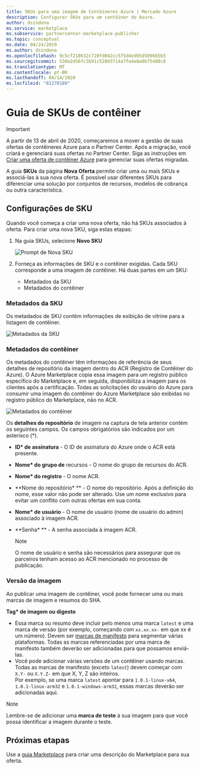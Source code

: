 ```yaml
---
title: SKUs para uma imagem de Contêineres Azure | Mercado Azure
description: Configurar SKUs para um contêiner do Azure.
author: dsindona
ms.service: marketplace
ms.subservice: partnercenter-marketplace-publisher
ms.topic: conceptual
ms.date: 04/24/2019
ms.author: dsindona
ms.openlocfilehash: 9c5cf218632c720fd042cc5f5d4ed95d5096b5b5
ms.sourcegitcommit: 530e2d56fc3b91c520d3714a7fe4e8e0b75480c8
ms.translationtype: MT
ms.contentlocale: pt-BR
ms.lasthandoff: 04/14/2020
ms.locfileid: "81270189"
---
```

# <a name="container-skus-tab"></a>Guia de SKUs de contêiner

> [!IMPORTANT]
> A partir de 13 de abril de 2020, começaremos a mover a gestão de suas ofertas de contêineres Azure para o Partner Center. Após a migração, você criará e gerenciará suas ofertas no Partner Center. Siga as instruções em [Criar uma oferta de contêiner Azure](https://aka.ms/CreateContainerOffer) para gerenciar suas ofertas migradas.

A guia **SKUs** da página **Nova Oferta** permite criar uma ou mais SKUs e associá-las à sua nova oferta.  É possível usar diferentes SKUs para diferenciar uma solução por conjuntos de recursos, modelos de cobrança ou outra característica.

## <a name="sku-settings"></a>Configurações de SKU

Quando você começa a criar uma nova oferta, não há SKUs associados à oferta. Para criar uma nova SKU, siga estas etapas:

1. Na guia SKUs, selecione **Novo SKU**

   ![Prompt de Nova SKU](./media/containers-sku-settings.png)

2. Forneça as informações de SKU e o contêiner exigidas. Cada SKU corresponde a uma imagem de contêiner. Há duas partes em um SKU:

    -   Metadados da SKU
    -   Metadados do contêiner


### <a name="sku-metadata"></a>Metadados da SKU

Os metadados de SKU contêm informações de exibição de vitrine para a listagem de contêiner.

![Metadados da SKU](./media/containers-sku-details.png)


### <a name="container-metadata"></a>Metadados do contêiner

Os metadados do contêiner têm informações de referência de seus detalhes de repositório da imagem dentro do ACR (Registro de Contêiner do Azure). O Azure Marketplace copia essa imagem para um registro público específico do Marketplace e, em seguida, disponibiliza a imagem para os clientes após a certificação. Todas as solicitações do usuário do Azure para consumir uma imagem do contêiner do Azure Marketplace são exibidas no registro público do Marketplace, não no ACR.

![Metadados do contêiner](./media/containers-image-repository.png)
    
Os **detalhes do repositório** de imagem na captura de tela anterior contém os seguintes campos.  Os campos obrigatórios são indicados por um asterisco (*).

-   **ID\* de assinatura** - O ID de assinatura do Azure onde o ACR está presente.
-   **Nome\* do grupo de** recursos - O nome do grupo de recursos do ACR.
-   **Nome\* do registro** - O nome ACR.
-   **Nome do repositório\* ** - O nome do repositório. Após a definição do nome, esse valor não pode ser alterado. Use um nome exclusivo para evitar um conflito com outras ofertas em sua conta.
-   **Nome\* de usuário** - O nome de usuário (nome de usuário do admin) associado à imagem ACR.
-   **Senha\* ** - A senha associada à imagem ACR.

    >[!NOTE]
    >O nome de usuário e senha são necessários para assegurar que os parceiros tenham acesso ao ACR mencionado no processo de publicação.


### <a name="image-version"></a>Versão da imagem

Ao publicar uma imagem de contêiner, você pode fornecer uma ou mais marcas de imagem e resumos do SHA.

**Tag\* de imagem ou digesto**
 
- Essa marca ou resumo deve incluir pelo menos uma marca `latest` e uma marca de versão (por exemplo, começando com `xx.xx.xx-` em que xx é um número). Devem ser [marcas de manifesto](https://github.com/estesp/manifest-tool) para segmentar várias plataformas. Todas as marcas referenciadas por uma marca de manifesto também deverão ser adicionadas para que possamos enviá-las. 
- Você pode adicionar várias versões de um contêiner usando marcas. Todas as marcas de manifesto (exceto `latest`) devem começar com `X.Y-` ou `X.Y.Z-` em que X, Y, Z são inteiros. <br/> Por exemplo, se uma marca `latest` apontar para `1.0.1-linux-x64`, `1.0.1-linux-arm32` e `1.0.1-windows-arm32`, essas marcas deverão ser adicionadas aqui.

>[!NOTE]
>Lembre-se de adicionar uma **marca de teste** à sua imagem para que você possa identificar a imagem durante o teste.


## <a name="next-steps"></a>Próximas etapas

Use a [guia Marketplace](./cpp-marketplace-tab.md) para criar uma descrição do Marketplace para sua oferta. 
